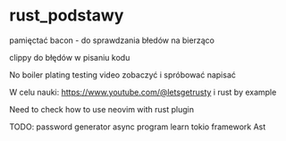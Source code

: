 # rust_podstawy


pamięctać bacon - do sprawdzania błedów na bierząco 

clippy do błędów w pisaniu kodu

No boiler plating testing video zobaczyć i spróbować napisać

W celu nauki: https://www.youtube.com/@letsgetrusty i rust by example

Need to check how to use neovim with rust plugin


TODO:
password generator 
async program learn tokio
framework Ast